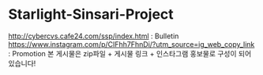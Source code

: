 # Starlight-Sinsari-Project
http://cybercvs.cafe24.com/ssp/index.html : Bulletin
https://www.instagram.com/p/CIFhh7FhnDi/?utm_source=ig_web_copy_link : Promotion
본 게시물은 zip파일 + 게시물 링크 + 인스타그램 홍보물로 구성이 되어있습니다! 
